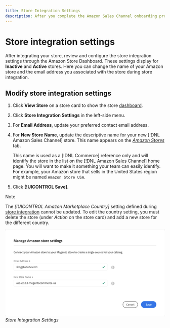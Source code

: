 ```yaml
---
title: Store Integration Settings
description: After you complete the Amazon Sales Channel onboarding process, review and configure the store integration settings through the Amazon Store Dashboard
---
```


# Store integration settings

After integrating your store, review and configure the store integration settings through the Amazon Store Dashboard. These settings display for **Inactive** and **Active** stores. Here you can change the name of your Amazon store and the email address you associated with the store during store integration.

## Modify store integration settings

1. Click **View Store** on a store card to show the store [dashboard](./amazon-store-dashboard.md).

1. Click **Store Integration Settings** in the left-side menu.

1. For **Email Address**, update your preferred contact email address.

1. For **New Store Name**, update the descriptive name for your new [!DNL Amazon Sales Channel] store. This name appears on the [_Amazon Stores_](./managing-stores.md) tab.

    This name is used as a [!DNL Commerce] reference only and will identify the store in the list on the [!DNL Amazon Sales Channel] home page. You will want to make it something your team can easily identify. For example, your Amazon store that sells in the United States region might be named `Amazon Store USA`.

1. Click **[!UICONTROL Save]**.

>[!NOTE]
>
>The _[!UICONTROL Amazon Marketplace Country]_ setting defined during [store integration](./store-integration.md) cannot be updated. To edit the country setting, you must delete the store (under _Action_ on the store card) and add a new store for the different country.

![](assets/amazon-store-settings.png)
_Store Integration Settings_
